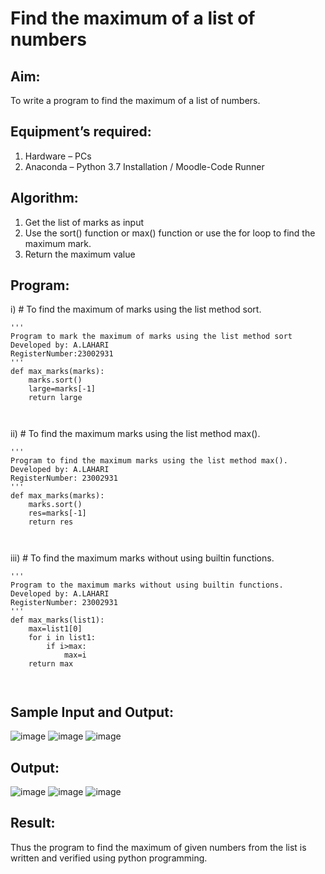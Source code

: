 # Find the maximum of a list of numbers
## Aim:
To write a program to find the maximum of a list of numbers.
## Equipment’s required:
1.	Hardware – PCs
2.	Anaconda – Python 3.7 Installation / Moodle-Code Runner
## Algorithm:
1.	Get the list of marks as input
2.	Use the sort() function or max() function or use the for loop to find the maximum mark.
3.	Return the maximum value
## Program:

i)	# To find the maximum of marks using the list method sort.
```
''' 
Program to mark the maximum of marks using the list method sort
Developed by: A.LAHARI
RegisterNumber:23002931 
'''
def max_marks(marks):
    marks.sort()
    large=marks[-1]
    return large



```

ii)	# To find the maximum marks using the list method max().
```
''' 
Program to find the maximum marks using the list method max().
Developed by: A.LAHARI
RegisterNumber: 23002931
'''
def max_marks(marks):
    marks.sort()
    res=marks[-1]
    return res



```

iii) # To find the maximum marks without using builtin functions.
```
''' 
Program to the maximum marks without using builtin functions.
Developed by: A.LAHARI
RegisterNumber: 23002931
'''
def max_marks(list1):
    max=list1[0]
    for i in list1:
        if i>max:
            max=i
    return max



```
## Sample Input and Output:
![image](https://github.com/AnnaLahari/FindMaximum/assets/149365425/741c15bf-25af-4c02-9134-c6d796b7e967)
![image](https://github.com/AnnaLahari/FindMaximum/assets/149365425/7adc80df-8f12-4b8e-9c0c-e58f68efead9)
![image](https://github.com/AnnaLahari/FindMaximum/assets/149365425/50520dcd-f97b-4b2c-af03-644a3803baea)



## Output:
![image](https://github.com/AnnaLahari/FindMaximum/assets/149365425/d753e44a-c7b7-41ff-b4ad-a72081d24a88)
![image](https://github.com/AnnaLahari/FindMaximum/assets/149365425/3f9e258c-4431-4fb4-8283-45b504f1ddbe)
![image](https://github.com/AnnaLahari/FindMaximum/assets/149365425/443cd169-33a2-4e75-905b-7fc1f739f7c9)

## Result:
Thus the program to find the maximum of given numbers from the list is written and verified using python programming.
